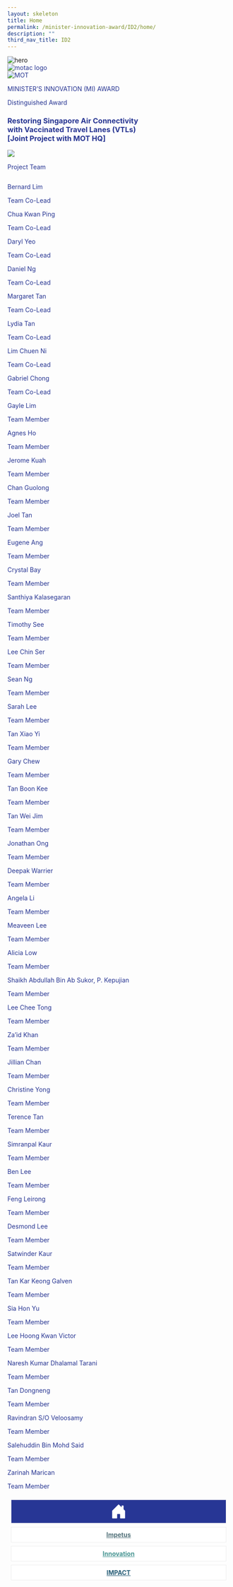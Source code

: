 ```yaml
---
layout: skeleton
title: Home
permalink: /minister-innovation-award/ID2/home/
description: ""
third_nav_title: ID2
---
```

<style type="text/css">
  .text-pri {
    color: #273592;
  }

  .nav-tabs {
    border-bottom: none !important;
    overflow: hidden !important;
  }

  .nav-link {
    margin: 8px !important;
    border-radius: 0px !important;
    font-weight: 700 !important;
    padding: 0.5rem 2.8rem !important;
  }

  .link-home {
    border: 1px solid #eee !important;
    color: #fff !important;
    background: rgb(39, 54, 149) !important;
    display: flex;
    justify-content: center;
    align-items: center;
  }

  .link-project {
    border: 1px solid #eee !important;
    color: rgb(83, 114, 122) !important;
    background-color: #fff !important;
    display: flex;
    justify-content: center;
    align-items: center;
  }

  .link-project.active {
    border: none !important;
    color: #fff !important;
    background: rgb(41, 115, 144) !important;
  }

  .link-solution {
    border: 1px solid #eee !important;
    color: rgb(69, 148, 145) !important;
    background-color: #fff !important;
    display: flex;
    justify-content: center;
    align-items: center;
  }

  .link-solution.active {
    border: none !important;
    color: #fff !important;
    background: rgb(34, 155, 189) !important;
  }

  .link-impact {
    border: 1px solid #eee !important;
    color: rgb(41, 95, 120) !important;
    background-color: #fff !important;
    display: flex;
    justify-content: center;
    align-items: center;
  }

  .link-impact.active {
    border: none !important;
    color: #fff !important;
    background: rgb(10, 91, 142) !important;
  }
</style>
<img src="/images/hero.png" class="img-fluid"  alt="hero"/>
<div class="container-fluid py-5 text-pri card-bg my-5">
  <div class="row">
    <div class="col-sm-12 pt-4 pb-3 text-center">
      <img src="/images/Logos/MOTAC_header.png" alt="motac logo" class="img-fluid" />
    </div>
  </div>
  <div class="row border border-info">
    <div class="col-sm-4 py-3 text-center d-flex flex-column align-items-center justify-content-center">
      <img src="/images/Logos/MOT.png" class="img-fluid" alt="MOT" />
    </div>
    <div class="col-sm-8 py-3 text-center bg-primary d-flex justify-content-center flex-column aligin-items-center">
      <p class="mb-1 text-light font-weight-bold raleway-font"> MINISTER’S INNOVATION (MI) AWARD </p>
      <p class="mb-0 distinguished-award">Distinguished Award</p>
    </div>
  </div>
  <div class="row">
    <div class="col-12 py-3">
      <h3 class="text-center font-weight-bold"> Restoring Singapore Air Connectivity <br /> with Vaccinated Travel Lanes (VTLs) <br /> [Joint Project with MOT HQ] </h3>
    </div>
    <div class="col-sm-8 mx-auto text-center py-3">
      <img src="/images/MI/ID2/CAAS_VTL_Project Photo 2.jpg" class="img-fluid border my-5" />
    </div>
  </div>
  <div class="row">
    <div class="col-sm-12 text-center py-2 my-2 bg-heading">
      <p class="mb-0 h3 font-weight-bold text-uppercase text-light">Project Team​</p>
    </div>
    <div class="col-sm-6 text-center mx-auto py-3">
      <img src="/images/MI/ID2/CAAS_VTL Team Photo.png" class="img-fluid border border-5 border-secondary" alt="" />
    </div>
    <div class="col-sm-11 mx-auto my-3">
      <div class="row py-5">
        <div class="col-sm-6 mb-5">
          <div class="row">
            <div class="col-sm-6">
              <p class="mb-2  text-pri font-weight-bold"> Bernard Lim </p>
            </div>
            <div class="col-sm-6">
              <p class="mb-2  text-pri font-weight-bold"> Team Co-Lead </p>
            </div>
          </div>
          <div class="row">
            <div class="col-sm-6">
              <p class="mb-2  text-pri font-weight-bold"> Chua Kwan Ping </p>
            </div>
            <div class="col-sm-6">
              <p class="mb-2  text-pri font-weight-bold"> Team Co-Lead </p>
            </div>
          </div>
          <div class="row">
            <div class="col-sm-6">
              <p class="mb-2  text-pri font-weight-bold"> Daryl Yeo </p>
            </div>
            <div class="col-sm-6">
              <p class="mb-2  text-pri font-weight-bold"> Team Co-Lead </p>
            </div>
          </div>
          <div class="row">
            <div class="col-sm-6">
              <p class="mb-2  text-pri font-weight-bold"> Daniel Ng </p>
            </div>
            <div class="col-sm-6">
              <p class="mb-2  text-pri font-weight-bold"> Team Co-Lead </p>
            </div>
          </div>
          <div class="row">
            <div class="col-sm-6">
              <p class="mb-2  text-pri font-weight-bold"> Margaret Tan </p>
            </div>
            <div class="col-sm-6">
              <p class="mb-2  text-pri font-weight-bold"> Team Co-Lead </p>
            </div>
          </div>
          <div class="row">
            <div class="col-sm-6">
              <p class="mb-2  text-pri font-weight-bold"> Lydia Tan </p>
            </div>
            <div class="col-sm-6">
              <p class="mb-2  text-pri font-weight-bold"> Team Co-Lead </p>
            </div>
          </div>
          <div class="row">
            <div class="col-sm-6">
              <p class="mb-2  text-pri font-weight-bold"> Lim Chuen Ni </p>
            </div>
            <div class="col-sm-6">
              <p class="mb-2  text-pri font-weight-bold"> Team Co-Lead </p>
            </div>
          </div>
          <div class="row">
            <div class="col-sm-6">
              <p class="mb-2  text-pri font-weight-bold"> Gabriel Chong </p>
            </div>
            <div class="col-sm-6">
              <p class="mb-2  text-pri font-weight-bold"> Team Co-Lead </p>
            </div>
          </div>
          <div class="row">
            <div class="col-sm-6">
              <p class="mb-2  text-pri font-weight-bold"> Gayle Lim </p>
            </div>
            <div class="col-sm-6">
              <p class="mb-2  text-pri font-weight-bold"> Team Member </p>
            </div>
          </div>
          <div class="row">
            <div class="col-sm-6">
              <p class="mb-2  text-pri font-weight-bold"> Agnes Ho </p>
            </div>
            <div class="col-sm-6">
              <p class="mb-2  text-pri font-weight-bold"> Team Member </p>
            </div>
          </div>
          <div class="row">
            <div class="col-sm-6">
              <p class="mb-2  text-pri font-weight-bold"> Jerome Kuah </p>
            </div>
            <div class="col-sm-6">
              <p class="mb-2  text-pri font-weight-bold"> Team Member </p>
            </div>
          </div>
          <div class="row">
            <div class="col-sm-6">
              <p class="mb-2  text-pri font-weight-bold"> Chan Guolong </p>
            </div>
            <div class="col-sm-6">
              <p class="mb-2  text-pri font-weight-bold"> Team Member </p>
            </div>
          </div>
          <div class="row">
            <div class="col-sm-6">
              <p class="mb-2  text-pri font-weight-bold"> Joel Tan </p>
            </div>
            <div class="col-sm-6">
              <p class="mb-2  text-pri font-weight-bold"> Team Member </p>
            </div>
          </div>
          <div class="row">
            <div class="col-sm-6">
              <p class="mb-2  text-pri font-weight-bold"> Eugene Ang </p>
            </div>
            <div class="col-sm-6">
              <p class="mb-2  text-pri font-weight-bold"> Team Member </p>
            </div>
          </div>
          <div class="row">
            <div class="col-sm-6">
              <p class="mb-2  text-pri font-weight-bold"> Crystal Bay </p>
            </div>
            <div class="col-sm-6">
              <p class="mb-2  text-pri font-weight-bold"> Team Member </p>
            </div>
          </div>
          <div class="row">
            <div class="col-sm-6">
              <p class="mb-2  text-pri font-weight-bold"> Santhiya Kalasegaran </p>
            </div>
            <div class="col-sm-6">
              <p class="mb-2  text-pri font-weight-bold"> Team Member </p>
            </div>
          </div>
          <div class="row">
            <div class="col-sm-6">
              <p class="mb-2  text-pri font-weight-bold"> Timothy See </p>
            </div>
            <div class="col-sm-6">
              <p class="mb-2  text-pri font-weight-bold"> Team Member </p>
            </div>
          </div>
          <div class="row">
            <div class="col-sm-6">
              <p class="mb-2  text-pri font-weight-bold"> Lee Chin Ser </p>
            </div>
            <div class="col-sm-6">
              <p class="mb-2  text-pri font-weight-bold"> Team Member </p>
            </div>
          </div>
          <div class="row">
            <div class="col-sm-6">
              <p class="mb-2  text-pri font-weight-bold"> Sean Ng </p>
            </div>
            <div class="col-sm-6">
              <p class="mb-2  text-pri font-weight-bold"> Team Member </p>
            </div>
          </div>
          <div class="row">
            <div class="col-sm-6">
              <p class="mb-2  text-pri font-weight-bold"> Sarah Lee </p>
            </div>
            <div class="col-sm-6">
              <p class="mb-2 fs-5 text-pri font-weight-bold"> Team Member </p>
            </div>
          </div>
          <div class="row">
            <div class="col-sm-6">
              <p class="mb-2 fs-5 text-pri font-weight-bold"> Tan Xiao Yi </p>
            </div>
            <div class="col-sm-6">
              <p class="mb-2 fs-5 text-pri font-weight-bold"> Team Member </p>
            </div>
          </div>
          <div class="row">
            <div class="col-sm-6">
              <p class="mb-2 fs-5 text-pri font-weight-bold"> Gary Chew </p>
            </div>
            <div class="col-sm-6">
              <p class="mb-2 fs-5 text-pri font-weight-bold"> Team Member </p>
            </div>
          </div>
          <div class="row">
            <div class="col-sm-6">
              <p class="mb-2 fs-5 text-pri font-weight-bold"> Tan Boon Kee </p>
            </div>
            <div class="col-sm-6">
              <p class="mb-2 fs-5 text-pri font-weight-bold"> Team Member </p>
            </div>
          </div>
          <div class="row">
            <div class="col-sm-6">
              <p class="mb-2 fs-5 text-pri font-weight-bold"> Tan Wei Jim </p>
            </div>
            <div class="col-sm-6">
              <p class="mb-2 fs-5 text-pri font-weight-bold"> Team Member </p>
            </div>
          </div>
        </div>
        <div class="col-sm-6 mb-5">
          <div class="row">
            <div class="col-sm-6">
              <p class="mb-2  text-pri font-weight-bold"> Jonathan Ong </p>
            </div>
            <div class="col-sm-6">
              <p class="mb-2  text-pri font-weight-bold"> Team Member </p>
            </div>
          </div>
          <div class="row">
            <div class="col-sm-6">
              <p class="mb-2  text-pri font-weight-bold"> Deepak Warrier </p>
            </div>
            <div class="col-sm-6">
              <p class="mb-2  text-pri font-weight-bold"> Team Member </p>
            </div>
          </div>
          <div class="row">
            <div class="col-sm-6">
              <p class="mb-2  text-pri font-weight-bold"> Angela Li </p>
            </div>
            <div class="col-sm-6">
              <p class="mb-2  text-pri font-weight-bold"> Team Member </p>
            </div>
          </div>
          <div class="row">
            <div class="col-sm-6">
              <p class="mb-2  text-pri font-weight-bold"> Meaveen Lee </p>
            </div>
            <div class="col-sm-6">
              <p class="mb-2  text-pri font-weight-bold"> Team Member </p>
            </div>
          </div>
          <div class="row">
            <div class="col-sm-6">
              <p class="mb-2  text-pri font-weight-bold"> Alicia Low </p>
            </div>
            <div class="col-sm-6">
              <p class="mb-2  text-pri font-weight-bold"> Team Member </p>
            </div>
          </div>
          <div class="row">
            <div class="col-sm-6">
              <p class="mb-2  text-pri font-weight-bold"> Shaikh Abdullah Bin Ab Sukor, P. Kepujian </p>
            </div>
            <div class="col-sm-6">
              <p class="mb-2  text-pri font-weight-bold"> Team Member </p>
            </div>
          </div>
          <div class="row">
            <div class="col-sm-6">
              <p class="mb-2  text-pri font-weight-bold"> Lee Chee Tong </p>
            </div>
            <div class="col-sm-6">
              <p class="mb-2  text-pri font-weight-bold"> Team Member </p>
            </div>
          </div>
          <div class="row">
            <div class="col-sm-6">
              <p class="mb-2  text-pri font-weight-bold"> Za’id Khan </p>
            </div>
            <div class="col-sm-6">
              <p class="mb-2  text-pri font-weight-bold"> Team Member </p>
            </div>
          </div>
          <div class="row">
            <div class="col-sm-6">
              <p class="mb-2  text-pri font-weight-bold"> Jillian Chan </p>
            </div>
            <div class="col-sm-6">
              <p class="mb-2  text-pri font-weight-bold"> Team Member </p>
            </div>
          </div>
          <div class="row">
            <div class="col-sm-6">
              <p class="mb-2  text-pri font-weight-bold"> Christine Yong </p>
            </div>
            <div class="col-sm-6">
              <p class="mb-2  text-pri font-weight-bold"> Team Member </p>
            </div>
          </div>
          <div class="row">
            <div class="col-sm-6">
              <p class="mb-2  text-pri font-weight-bold"> Terence Tan </p>
            </div>
            <div class="col-sm-6">
              <p class="mb-2  text-pri font-weight-bold"> Team Member </p>
            </div>
          </div>
          <div class="row">
            <div class="col-sm-6">
              <p class="mb-2  text-pri font-weight-bold"> Simranpal Kaur </p>
            </div>
            <div class="col-sm-6">
              <p class="mb-2  text-pri font-weight-bold"> Team Member </p>
            </div>
          </div>
          <div class="row">
            <div class="col-sm-6">
              <p class="mb-2  text-pri font-weight-bold"> Ben Lee </p>
            </div>
            <div class="col-sm-6">
              <p class="mb-2  text-pri font-weight-bold"> Team Member </p>
            </div>
          </div>
          <div class="row">
            <div class="col-sm-6">
              <p class="mb-2  text-pri font-weight-bold"> Feng Leirong </p>
            </div>
            <div class="col-sm-6">
              <p class="mb-2  text-pri font-weight-bold"> Team Member </p>
            </div>
          </div>
          <div class="row">
            <div class="col-sm-6">
              <p class="mb-2  text-pri font-weight-bold"> Desmond Lee </p>
            </div>
            <div class="col-sm-6">
              <p class="mb-2  text-pri font-weight-bold"> Team Member </p>
            </div>
          </div>
          <div class="row">
            <div class="col-sm-6">
              <p class="mb-2  text-pri font-weight-bold"> Satwinder Kaur </p>
            </div>
            <div class="col-sm-6">
              <p class="mb-2  text-pri font-weight-bold"> Team Member </p>
            </div>
          </div>
          <div class="row">
            <div class="col-sm-6">
              <p class="mb-2  text-pri font-weight-bold"> Tan Kar Keong Galven </p>
            </div>
            <div class="col-sm-6">
              <p class="mb-2  text-pri font-weight-bold"> Team Member </p>
            </div>
          </div>
          <div class="row">
            <div class="col-sm-6">
              <p class="mb-2  text-pri font-weight-bold"> Sia Hon Yu </p>
            </div>
            <div class="col-sm-6">
              <p class="mb-2  text-pri font-weight-bold"> Team Member </p>
            </div>
          </div>
          <div class="row">
            <div class="col-sm-6">
              <p class="mb-2  text-pri font-weight-bold"> Lee Hoong Kwan Victor </p>
            </div>
            <div class="col-sm-6">
              <p class="mb-2  text-pri font-weight-bold"> Team Member </p>
            </div>
          </div>
          <div class="row">
            <div class="col-sm-6">
              <p class="mb-2  text-pri font-weight-bold"> Naresh Kumar Dhalamal Tarani </p>
            </div>
            <div class="col-sm-6">
              <p class="mb-2  text-pri font-weight-bold"> Team Member </p>
            </div>
          </div>
          <div class="row">
            <div class="col-sm-6">
              <p class="mb-2  text-pri font-weight-bold"> Tan Dongneng </p>
            </div>
            <div class="col-sm-6">
              <p class="mb-2  text-pri font-weight-bold"> Team Member </p>
            </div>
          </div>
          <div class="row">
            <div class="col-sm-6">
              <p class="mb-2  text-pri font-weight-bold"> Ravindran S/O Veloosamy </p>
            </div>
            <div class="col-sm-6">
              <p class="mb-2  text-pri font-weight-bold"> Team Member </p>
            </div>
          </div>
          <div class="row">
            <div class="col-sm-6">
              <p class="mb-2  text-pri font-weight-bold"> Salehuddin Bin Mohd Said </p>
            </div>
            <div class="col-sm-6">
              <p class="mb-2  text-pri font-weight-bold"> Team Member </p>
            </div>
          </div>
          <div class="row">
            <div class="col-sm-6">
              <p class="mb-2  text-pri font-weight-bold"> Zarinah Marican </p>
            </div>
            <div class="col-sm-6">
              <p class="mb-2  text-pri font-weight-bold"> Team Member </p>
            </div>
          </div>
        </div>
      </div>
    </div>
  </div>
  <nav>
    <div class="nav nav-tabs nav-fill" id="nav-tab" role="tablist">
      <a class="nav-link active text-uppercase link-home text-decoration-none" id="nav-home-tab" href="/minister-innovation-award/ID2/home/">
        <svg xmlns="http://www.w3.org/2000/svg" width="36" height="36" fill="currentColor" class="bi bi-house-door-fill" viewBox="0 0 16 16">
          <path d="M6.5 14.5v-3.505c0-.245.25-.495.5-.495h2c.25 0 .5.25.5.5v3.5a.5.5 0 0 0 .5.5h4a.5.5 0 0 0 .5-.5v-7a.5.5 0 0 0-.146-.354L13 5.793V2.5a.5.5 0 0 0-.5-.5h-1a.5.5 0 0 0-.5.5v1.293L8.354 1.146a.5.5 0 0 0-.708 0l-6 6A.5.5 0 0 0 1.5 7.5v7a.5.5 0 0 0 .5.5h4a.5.5 0 0 0 .5-.5Z" />
        </svg>
      </a>
      <a class="nav-link link-project text-decoration-none" id="nav-project-tab" href="/minister-innovation-award/ID2/impetus/"> Impetus </a>
      <a class="nav-link link-solution text-decoration-none" id="nav-solution-tab" href="/minister-innovation-award/ID2/innovation/"> Innovation</a>
      <a class="nav-link link-impact text-decoration-none" id="nav-impact-tab" href="/minister-innovation-award/ID2/impact/"> IMPACT​</a>
    </div>
  </nav>
</div>